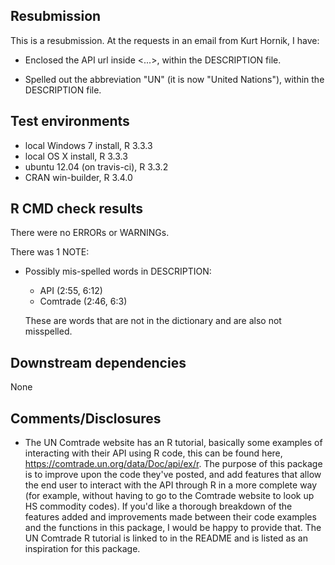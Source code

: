 ## Resubmission
This is a resubmission. At the requests in an email from Kurt Hornik, I have:

* Enclosed the API url inside <...>, within the DESCRIPTION file.

* Spelled out the abbreviation "UN" (it is now "United Nations"), within the 
  DESCRIPTION file.

## Test environments
* local Windows 7 install, R 3.3.3
* local OS X install, R 3.3.3
* ubuntu 12.04 (on travis-ci), R 3.3.2
* CRAN win-builder, R 3.4.0

## R CMD check results
There were no ERRORs or WARNINGs. 

There was 1 NOTE:

* Possibly mis-spelled words in DESCRIPTION:
  - API (2:55, 6:12)
  - Comtrade (2:46, 6:3)

  These are words that are not in the dictionary and are also not misspelled.

## Downstream dependencies
None

## Comments/Disclosures
* The UN Comtrade website has an R tutorial, basically some examples of interacting with their API using R code, this can be found here, https://comtrade.un.org/data/Doc/api/ex/r. The purpose of this package is to improve upon the code they've posted, and add features that allow the end user to interact with the API through R in a more complete way (for example, without having to go to the Comtrade website to look up HS commodity codes). If you'd like a thorough breakdown of the features added and improvements made between their code examples and the functions in this package, I would be happy to provide that. The UN Comtrade R tutorial is linked to in the README and is listed as an inspiration for this package.

